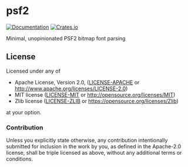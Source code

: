 # psf2

[![Documentation](https://docs.rs/hecs/badge.svg)](https://docs.rs/psf2/)
[![Crates.io](https://img.shields.io/crates/v/psf2.svg)](https://crates.io/crates/psf2)

Minimal, unopinionated PSF2 bitmap font parsing

## License

Licensed under any of

 * Apache License, Version 2.0, ([LICENSE-APACHE](LICENSE-APACHE) or http://www.apache.org/licenses/LICENSE-2.0)
 * MIT license ([LICENSE-MIT](LICENSE-MIT) or http://opensource.org/licenses/MIT)
 * Zlib license ([LICENSE-ZLIB](LICENSE-ZLIB) or https://opensource.org/licenses/Zlib)

at your option.

### Contribution

Unless you explicitly state otherwise, any contribution intentionally submitted for inclusion in the
work by you, as defined in the Apache-2.0 license, shall be triple licensed as above, without any
additional terms or conditions.
